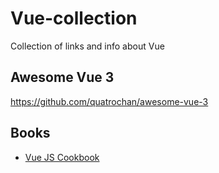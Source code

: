 # Vue-collection
Collection of links and info about Vue

## Awesome Vue 3
https://github.com/quatrochan/awesome-vue-3

## Books

- [Vue JS Cookbook](https://www.packtpub.com/product/vue-js-3-cookbook/9781838826222)

